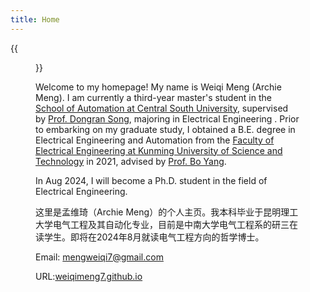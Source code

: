 ```yaml
---
title: Home
---
```


{{<figure src="/image/Myself.jpg" caption="Taken in Beijing, China, in February 2024." width="520">}}


Welcome to my homepage! My name is Weiqi Meng (Archie Meng). I am currently a third-year master's student in the [School of Automation at Central South University](https://soa.csu.edu.cn/), supervised by [Prof. Dongran Song](https://faculty.csu.edu.cn/songdongran1/zh_CN/index.htm), majoring in Electrical Engineering . Prior to embarking on my graduate study, I obtained a B.E. degree in Electrical Engineering and Automation from the [Faculty of Electrical Engineering at Kunming University of Science and Technology](https://pwee.kmust.edu.cn/index.htm) in 2021, advised by [Prof. Bo Yang](https://pwee.kmust.edu.cn/info/1036/1143.htm).

In Aug 2024, I will become a Ph.D. student in the field of Electrical Engineering.

这里是孟维琦（Archie Meng）的个人主页。我本科毕业于昆明理工大学电气工程及其自动化专业，目前是中南大学电气工程系的研三在读学生。即将在2024年8月就读电气工程方向的哲学博士。




Email: mengweiqi7@gmail.com

URL:[weiqimeng7.github.io](https://weiqimeng7.github.io/) 




